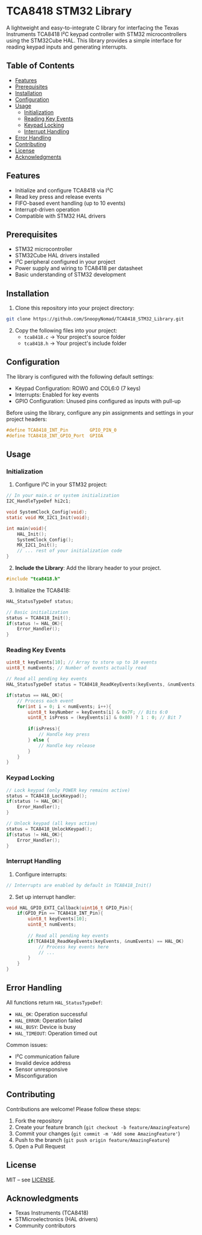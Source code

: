 # TCA8418 STM32 Library

A lightweight and easy-to-integrate C library for interfacing the Texas Instruments TCA8418 I²C keypad controller with STM32 microcontrollers using the STM32Cube HAL. This library provides a simple interface for reading keypad inputs and generating interrupts.

## Table of Contents
- [Features](#features)
- [Prerequisites](#prerequisites)
- [Installation](#installation)
- [Configuration](#configuration)
- [Usage](#usage)
  - [Initialization](#initialization)
  - [Reading Key Events](#reading-key-events)
  - [Keypad Locking](#keypad-locking)
  - [Interrupt Handling](#interrupt-handling)
- [Error Handling](#error-handling)
- [Contributing](#contributing)
- [License](#license)
- [Acknowledgments](#acknowledgments)

## Features

- Initialize and configure TCA8418 via I²C
- Read key press and release events
- FIFO-based event handling (up to 10 events)
- Interrupt-driven operation
- Compatible with STM32 HAL drivers

## Prerequisites

- STM32 microcontroller
- STM32Cube HAL drivers installed
- I²C peripheral configured in your project
- Power supply and wiring to TCA8418 per datasheet
- Basic understanding of STM32 development

## Installation

1. Clone this repository into your project directory:  
```bash
git clone https://github.com/SnoopyNomad/TCA8418_STM32_Library.git
```

2. Copy the following files into your project:
   - `tca8418.c` → Your project's source folder
   - `tca8418.h` → Your project's include folder

## Configuration

The library is configured with the following default settings:
- Keypad Configuration: ROW0 and COL6:0 (7 keys)
- Interrupts: Enabled for key events
- GPIO Configuration: Unused pins configured as inputs with pull-up

Before using the library, configure any pin assignments and settings in your project headers:
```c
#define TCA8418_INT_Pin        GPIO_PIN_0
#define TCA8418_INT_GPIO_Port  GPIOA
```

## Usage

### Initialization

1. Configure I²C in your STM32 project:
```c
// In your main.c or system initialization
I2C_HandleTypeDef hi2c1;

void SystemClock_Config(void);
static void MX_I2C1_Init(void);

int main(void){
    HAL_Init();
    SystemClock_Config();
    MX_I2C1_Init();
    // ... rest of your initialization code
}
```

2. **Include the Library**: Add the library header to your project.
```c
#include "tca8418.h"
```

3. Initialize the TCA8418:
```c
HAL_StatusTypeDef status;

// Basic initialization
status = TCA8418_Init();
if(status != HAL_OK){
    Error_Handler();
}
```

### Reading Key Events

```c
uint8_t keyEvents[10]; // Array to store up to 10 events
uint8_t numEvents; // Number of events actually read

// Read all pending key events
HAL_StatusTypeDef status = TCA8418_ReadKeyEvents(keyEvents, &numEvents);

if(status == HAL_OK){
    // Process each event
    for(int i = 0; i < numEvents; i++){
        uint8_t keyNumber = keyEvents[i] & 0x7F; // Bits 6:0
        uint8_t isPress = (keyEvents[i] & 0x80) ? 1 : 0; // Bit 7
        
        if(isPress){
            // Handle key press
        } else {
            // Handle key release
        }
    }
}
```

### Keypad Locking

```c
// Lock keypad (only POWER key remains active)
status = TCA8418_LockKeypad();
if(status != HAL_OK){
    Error_Handler();
}

// Unlock keypad (all keys active)
status = TCA8418_UnlockKeypad();
if(status != HAL_OK){
    Error_Handler();
}
```

### Interrupt Handling

1. Configure interrupts:
```c
// Interrupts are enabled by default in TCA8418_Init()
```

2. Set up interrupt handler:
```c
void HAL_GPIO_EXTI_Callback(uint16_t GPIO_Pin){
    if(GPIO_Pin == TCA8418_INT_Pin){
        uint8_t keyEvents[10];
        uint8_t numEvents;
        
        // Read all pending key events
        if(TCA8418_ReadKeyEvents(keyEvents, &numEvents) == HAL_OK)        {
            // Process key events here
            // ...
        }
    }
}
```

## Error Handling

All functions return `HAL_StatusTypeDef`:
- `HAL_OK`: Operation successful
- `HAL_ERROR`: Operation failed
- `HAL_BUSY`: Device is busy
- `HAL_TIMEOUT`: Operation timed out

Common issues:
- I²C communication failure
- Invalid device address
- Sensor unresponsive
- Misconfiguration

## Contributing

Contributions are welcome! Please follow these steps:
1. Fork the repository
2. Create your feature branch (`git checkout -b feature/AmazingFeature`)
3. Commit your changes (`git commit -m 'Add some AmazingFeature'`)
4. Push to the branch (`git push origin feature/AmazingFeature`)
5. Open a Pull Request

## License

MIT – see [LICENSE](LICENSE).

## Acknowledgments

- Texas Instruments (TCA8418)
- STMicroelectronics (HAL drivers)
- Community contributors
